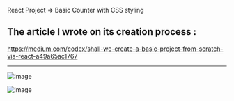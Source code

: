 React Project => Basic Counter with CSS styling

## The article I wrote on its creation process : 
https://medium.com/codex/shall-we-create-a-basic-project-from-scratch-via-react-a49a65ac1767

--- 



![image](https://user-images.githubusercontent.com/90147636/177202779-0f09188a-7ae5-4012-9eb3-874383c148ad.png)

![image](https://user-images.githubusercontent.com/90147636/177204936-e4439578-3bbc-43e2-afd3-4e445db51a44.png)




